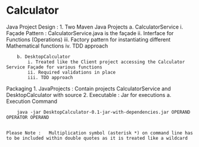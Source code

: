 # Calculator

Java Project
Design :
	1. Two Maven Java Projects
		a. CalculatorService 
			i. Façade Pattern : CalculatorService.java is the façade
			ii. Interface for Functions (Operations)
			iii. Factory pattern for instantiating different Mathematical functions
			iv. TDD approach

		b. DesktopCalculator
			i. Treated like the Client project accessing the Calculator Service Façade for various functions
			ii. Required validations in place
			iii. TDD approach
Packaging
	1. JavaProjects : Contain projects CalculatorService and DesktopCalculator with source
	2. Executable : Jar for executions
		a. Execution Command

		java -jar DesktopCalculator-0.1-jar-with-dependencies.jar OPERAND OPERATOR OPERAND
		

	Please Note :   Multiplication symbol (asterisk *) on command line has to be included within double quotes as it is treated like a wildcard
